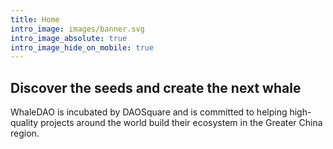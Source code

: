 ```yaml
---
title: Home
intro_image: images/banner.svg
intro_image_absolute: true
intro_image_hide_on_mobile: true
---
```


## Discover the seeds and create the next whale

WhaleDAO is incubated by DAOSquare and is committed to helping high-quality projects around the world build their ecosystem in the Greater China region.
